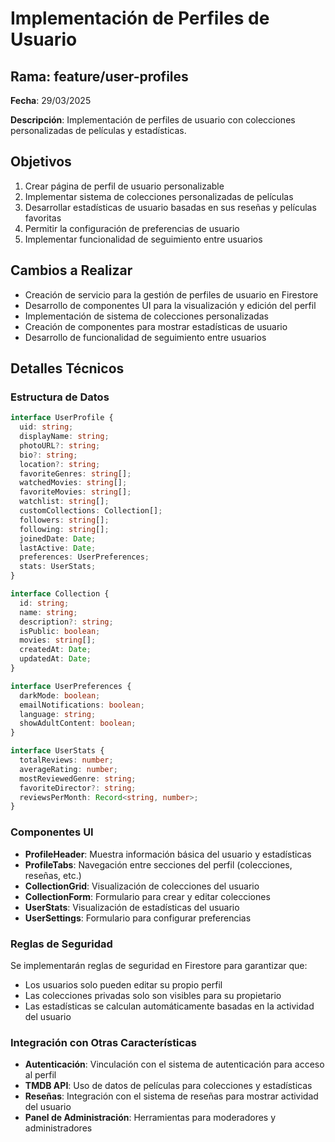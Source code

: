# Implementación de Perfiles de Usuario

## Rama: feature/user-profiles

**Fecha**: 29/03/2025

**Descripción**: Implementación de perfiles de usuario con colecciones personalizadas de películas y estadísticas.

## Objetivos

1. Crear página de perfil de usuario personalizable
2. Implementar sistema de colecciones personalizadas de películas
3. Desarrollar estadísticas de usuario basadas en sus reseñas y películas favoritas
4. Permitir la configuración de preferencias de usuario
5. Implementar funcionalidad de seguimiento entre usuarios

## Cambios a Realizar

- Creación de servicio para la gestión de perfiles de usuario en Firestore
- Desarrollo de componentes UI para la visualización y edición del perfil
- Implementación de sistema de colecciones personalizadas
- Creación de componentes para mostrar estadísticas de usuario
- Desarrollo de funcionalidad de seguimiento entre usuarios

## Detalles Técnicos

### Estructura de Datos

```typescript
interface UserProfile {
  uid: string;
  displayName: string;
  photoURL?: string;
  bio?: string;
  location?: string;
  favoriteGenres: string[];
  watchedMovies: string[];
  favoriteMovies: string[];
  watchlist: string[];
  customCollections: Collection[];
  followers: string[];
  following: string[];
  joinedDate: Date;
  lastActive: Date;
  preferences: UserPreferences;
  stats: UserStats;
}

interface Collection {
  id: string;
  name: string;
  description?: string;
  isPublic: boolean;
  movies: string[];
  createdAt: Date;
  updatedAt: Date;
}

interface UserPreferences {
  darkMode: boolean;
  emailNotifications: boolean;
  language: string;
  showAdultContent: boolean;
}

interface UserStats {
  totalReviews: number;
  averageRating: number;
  mostReviewedGenre: string;
  favoriteDirector?: string;
  reviewsPerMonth: Record<string, number>;
}
```

### Componentes UI

- **ProfileHeader**: Muestra información básica del usuario y estadísticas
- **ProfileTabs**: Navegación entre secciones del perfil (colecciones, reseñas, etc.)
- **CollectionGrid**: Visualización de colecciones del usuario
- **CollectionForm**: Formulario para crear y editar colecciones
- **UserStats**: Visualización de estadísticas del usuario
- **UserSettings**: Formulario para configurar preferencias

### Reglas de Seguridad

Se implementarán reglas de seguridad en Firestore para garantizar que:

- Los usuarios solo pueden editar su propio perfil
- Las colecciones privadas solo son visibles para su propietario
- Las estadísticas se calculan automáticamente basadas en la actividad del usuario

### Integración con Otras Características

- **Autenticación**: Vinculación con el sistema de autenticación para acceso al perfil
- **TMDB API**: Uso de datos de películas para colecciones y estadísticas
- **Reseñas**: Integración con el sistema de reseñas para mostrar actividad del usuario
- **Panel de Administración**: Herramientas para moderadores y administradores
